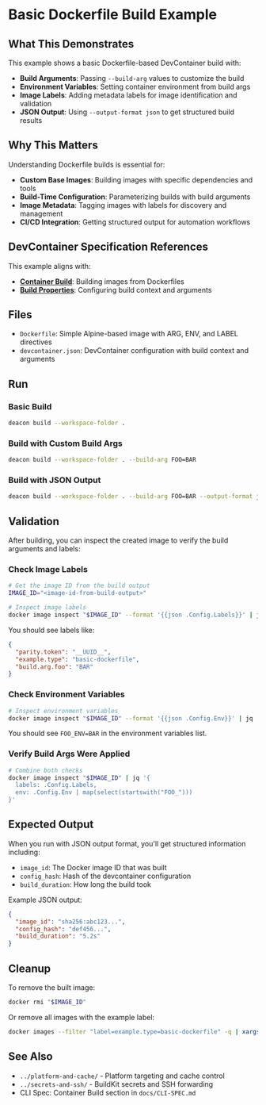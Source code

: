 # Basic Dockerfile Build Example

## What This Demonstrates

This example shows a basic Dockerfile-based DevContainer build with:

- **Build Arguments**: Passing `--build-arg` values to customize the build
- **Environment Variables**: Setting container environment from build args
- **Image Labels**: Adding metadata labels for image identification and validation
- **JSON Output**: Using `--output-format json` to get structured build results

## Why This Matters

Understanding Dockerfile builds is essential for:
- **Custom Base Images**: Building images with specific dependencies and tools
- **Build-Time Configuration**: Parameterizing builds with build arguments
- **Image Metadata**: Tagging images with labels for discovery and management
- **CI/CD Integration**: Getting structured output for automation workflows

## DevContainer Specification References

This example aligns with:
- **[Container Build](https://containers.dev/implementors/spec/#build)**: Building images from Dockerfiles
- **[Build Properties](https://containers.dev/implementors/spec/#build-properties)**: Configuring build context and arguments

## Files

- `Dockerfile`: Simple Alpine-based image with ARG, ENV, and LABEL directives
- `devcontainer.json`: DevContainer configuration with build context and arguments

## Run

### Basic Build
```sh
deacon build --workspace-folder .
```

### Build with Custom Build Args
```sh
deacon build --workspace-folder . --build-arg FOO=BAR
```

### Build with JSON Output
```sh
deacon build --workspace-folder . --build-arg FOO=BAR --output-format json
```

## Validation

After building, you can inspect the created image to verify the build arguments and labels:

### Check Image Labels
```sh
# Get the image ID from the build output
IMAGE_ID="<image-id-from-build-output>"

# Inspect image labels
docker image inspect "$IMAGE_ID" --format '{{json .Config.Labels}}' | jq '.'
```

You should see labels like:
```json
{
  "parity.token": "__UUID__",
  "example.type": "basic-dockerfile",
  "build.arg.foo": "BAR"
}
```

### Check Environment Variables
```sh
# Inspect environment variables
docker image inspect "$IMAGE_ID" --format '{{json .Config.Env}}' | jq '.'
```

You should see `FOO_ENV=BAR` in the environment variables list.

### Verify Build Args Were Applied
```sh
# Combine both checks
docker image inspect "$IMAGE_ID" | jq '{
  labels: .Config.Labels,
  env: .Config.Env | map(select(startswith("FOO_")))
}'
```

## Expected Output

When you run with JSON output format, you'll get structured information including:
- `image_id`: The Docker image ID that was built
- `config_hash`: Hash of the devcontainer configuration
- `build_duration`: How long the build took

Example JSON output:
```json
{
  "image_id": "sha256:abc123...",
  "config_hash": "def456...",
  "build_duration": "5.2s"
}
```

## Cleanup

To remove the built image:
```sh
docker rmi "$IMAGE_ID"
```

Or remove all images with the example label:
```sh
docker images --filter "label=example.type=basic-dockerfile" -q | xargs -r docker rmi
```

## See Also

- `../platform-and-cache/` - Platform targeting and cache control
- `../secrets-and-ssh/` - BuildKit secrets and SSH forwarding
- CLI Spec: Container Build section in `docs/CLI-SPEC.md`
